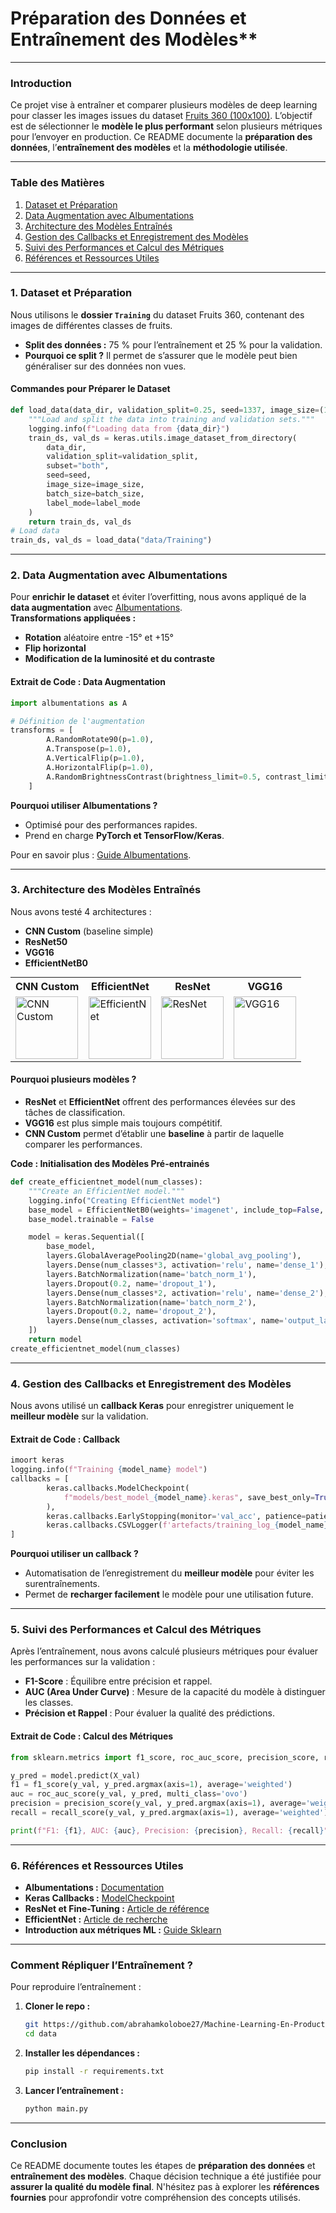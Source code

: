 # Préparation des Données et Entraînement des Modèles**

---

### **Introduction**  
Ce projet vise à entraîner et comparer plusieurs modèles de deep learning pour classer les images issues du dataset [Fruits 360 (100x100)](https://github.com/fruits-360/fruits-360-100x100). L’objectif est de sélectionner le **modèle le plus performant** selon plusieurs métriques pour l’envoyer en production. Ce README documente la **préparation des données**, l’**entraînement des modèles** et la **méthodologie utilisée**.

---

### **Table des Matières**  
1. [Dataset et Préparation](#dataset-et-préparation)  
2. [Data Augmentation avec Albumentations](#data-augmentation-avec-albumentations)  
3. [Architecture des Modèles Entraînés](#architecture-des-modèles-entrainés)  
4. [Gestion des Callbacks et Enregistrement des Modèles](#gestion-des-callbacks-et-enregistrement-des-modèles)  
5. [Suivi des Performances et Calcul des Métriques](#suivi-des-performances-et-calcul-des-métriques)  
6. [Références et Ressources Utiles](#références-et-ressources-utiles)

---

### **1. Dataset et Préparation**  
Nous utilisons le **dossier `Training`** du dataset Fruits 360, contenant des images de différentes classes de fruits.  
- **Split des données :** 75 % pour l’entraînement et 25 % pour la validation.  
- **Pourquoi ce split ?** Il permet de s’assurer que le modèle peut bien généraliser sur des données non vues.

#### **Commandes pour Préparer le Dataset**  

```python
def load_data(data_dir, validation_split=0.25, seed=1337, image_size=(100, 100), batch_size=128, label_mode='int'):
    """Load and split the data into training and validation sets."""
    logging.info(f"Loading data from {data_dir}")
    train_ds, val_ds = keras.utils.image_dataset_from_directory(
        data_dir,
        validation_split=validation_split,
        subset="both",
        seed=seed,
        image_size=image_size,
        batch_size=batch_size,
        label_mode=label_mode
    )
    return train_ds, val_ds
# Load data
train_ds, val_ds = load_data("data/Training")
```

---

### **2. Data Augmentation avec Albumentations**  
Pour **enrichir le dataset** et éviter l’overfitting, nous avons appliqué de la **data augmentation** avec [Albumentations](https://albumentations.ai/).  
**Transformations appliquées :**  
- **Rotation** aléatoire entre -15° et +15°  
- **Flip horizontal**  
- **Modification de la luminosité et du contraste**


#### **Extrait de Code : Data Augmentation**
```python
import albumentations as A

# Définition de l'augmentation
transforms = [
        A.RandomRotate90(p=1.0),
        A.Transpose(p=1.0),
        A.VerticalFlip(p=1.0),
        A.HorizontalFlip(p=1.0),
        A.RandomBrightnessContrast(brightness_limit=0.5, contrast_limit=0.5, p=1.0),
    ]
```

**Pourquoi utiliser Albumentations ?**  
- Optimisé pour des performances rapides.  
- Prend en charge **PyTorch et TensorFlow/Keras**.  

Pour en savoir plus : [Guide Albumentations](https://albumentations.ai/docs/).

---

### **3. Architecture des Modèles Entraînés**  
Nous avons testé 4 architectures :  
- **CNN Custom** (baseline simple)  
- **ResNet50**  
- **VGG16**  
- **EfficientNetB0**  

<div style="text-align: center;">
<table style="margin: auto;">
<tr>
<th>CNN Custom</th>
<th>EfficientNet</th>
<th>ResNet</th>
<th>VGG16</th>
</tr>
<tr>
<td>
<img src="images-models/svg/CNN.svg" alt="CNN Custom" width="100"/>
</td>
<td>
<img src="images-models/svg/EfficientNet-Base.svg" alt="EfficientNet" width="100"/>
</td>
<td>
<img src="images-models/svg/ResNet-Fine-Tuning.svg" alt="ResNet" width="100"/>
</td>
<td>
<img src="images-models/svg/VGG16-Fine-Tuning.svg" alt="VGG16" width="100"/>
</td>
</tr>
</table>
</div>


#### **Pourquoi plusieurs modèles ?**  
- **ResNet** et **EfficientNet** offrent des performances élevées sur des tâches de classification.  
- **VGG16** est plus simple mais toujours compétitif.  
- **CNN Custom** permet d’établir une **baseline** à partir de laquelle comparer les performances.

**Code : Initialisation des Modèles Pré-entrainés**  
```python
def create_efficientnet_model(num_classes):
    """Create an EfficientNet model."""
    logging.info("Creating EfficientNet model")
    base_model = EfficientNetB0(weights='imagenet', include_top=False, input_shape=(100, 100, 3))
    base_model.trainable = False

    model = keras.Sequential([
        base_model,
        layers.GlobalAveragePooling2D(name='global_avg_pooling'),
        layers.Dense(num_classes*3, activation='relu', name='dense_1'),
        layers.BatchNormalization(name='batch_norm_1'),
        layers.Dropout(0.2, name='dropout_1'),
        layers.Dense(num_classes*2, activation='relu', name='dense_2'),
        layers.BatchNormalization(name='batch_norm_2'),
        layers.Dropout(0.2, name='dropout_2'),
        layers.Dense(num_classes, activation='softmax', name='output_layer')
    ])
    return model
create_efficientnet_model(num_classes)
```

---

### **4. Gestion des Callbacks et Enregistrement des Modèles**  
Nous avons utilisé un **callback Keras** pour enregistrer uniquement le **meilleur modèle** sur la validation.

#### **Extrait de Code : Callback**
```python
imoort keras
logging.info(f"Training {model_name} model")
callbacks = [
        keras.callbacks.ModelCheckpoint(
            f"models/best_model_{model_name}.keras", save_best_only=True, monitor="val_acc", mode="max"
        ),
        keras.callbacks.EarlyStopping(monitor='val_acc', patience=patience, mode="max", restore_best_weights=True),
        keras.callbacks.CSVLogger(f'artefacts/training_log_{model_name}.csv')
]
```

**Pourquoi utiliser un callback ?**  
- Automatisation de l’enregistrement du **meilleur modèle** pour éviter les surentraînements.  
- Permet de **recharger facilement** le modèle pour une utilisation future.  

---

### **5. Suivi des Performances et Calcul des Métriques**  
Après l’entraînement, nous avons calculé plusieurs métriques pour évaluer les performances sur la validation :  
- **F1-Score** : Équilibre entre précision et rappel.  
- **AUC (Area Under Curve)** : Mesure de la capacité du modèle à distinguer les classes.  
- **Précision et Rappel** : Pour évaluer la qualité des prédictions.

#### **Extrait de Code : Calcul des Métriques**
```python
from sklearn.metrics import f1_score, roc_auc_score, precision_score, recall_score

y_pred = model.predict(X_val)
f1 = f1_score(y_val, y_pred.argmax(axis=1), average='weighted')
auc = roc_auc_score(y_val, y_pred, multi_class='ovo')
precision = precision_score(y_val, y_pred.argmax(axis=1), average='weighted')
recall = recall_score(y_val, y_pred.argmax(axis=1), average='weighted')

print(f"F1: {f1}, AUC: {auc}, Precision: {precision}, Recall: {recall}")
```

---

### **6. Références et Ressources Utiles**  
- **Albumentations :** [Documentation](https://albumentations.ai/docs/)  
- **Keras Callbacks :** [ModelCheckpoint](https://keras.io/api/callbacks/model_checkpoint/)  
- **ResNet et Fine-Tuning :** [Article de référence](https://arxiv.org/abs/1512.03385)  
- **EfficientNet :** [Article de recherche](https://arxiv.org/abs/1905.11946)  
- **Introduction aux métriques ML :** [Guide Sklearn](https://scikit-learn.org/stable/modules/model_evaluation.html)

---

### **Comment Répliquer l’Entraînement ?**  
Pour reproduire l’entraînement :  
1. **Cloner le repo :**  
   ```bash
   git https://github.com/abrahamkoloboe27/Machine-Learning-En-Production-LinkedIn.git /data
   cd data
   ```
2. **Installer les dépendances :**  
   ```bash
   pip install -r requirements.txt
   ```
3. **Lancer l’entraînement :**  
   ```bash
   python main.py
   ```

---

### **Conclusion**  
Ce README documente toutes les étapes de **préparation des données** et **entraînement des modèles**. Chaque décision technique a été justifiée pour **assurer la qualité du modèle final**. N'hésitez pas à explorer les **références fournies** pour approfondir votre compréhension des concepts utilisés.

